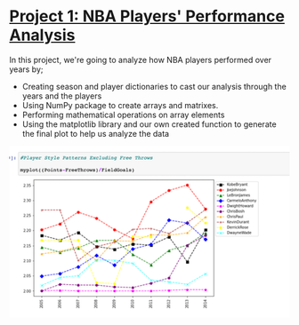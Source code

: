 # [Project 1: NBA Players' Performance Analysis](https://github.com/beneyup/Python-Portfolio-Projects/tree/master-branch)

In this project, we're going to analyze how NBA players performed over years
by;
* Creating season and player dictionaries to cast our analysis through the years and the players
* Using NumPy package to create arrays and matrixes.
* Performing mathematical operations on array elements
* Using the matplotlib library and our own created function to generate the final plot to help us analyze the data   


![](/images/Player%20Style%20Patterns.png)

